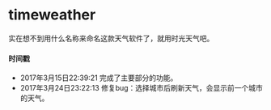 # timeweather
实在想不到用什么名称来命名这款天气软件了，就用时光天气吧。

#### 时间戳
* 2017年3月15日22:39:21 完成了主要部分的功能。
* 2017年3月24日23:22:13 修复bug：选择城市后刷新天气，会显示前一个城市的天气。
